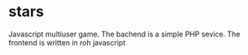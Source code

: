 # stars
Javascript multiuser game.
The bachend is a simple PHP sevice. 
The frontend is written in roh javascript
